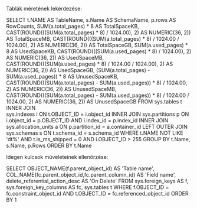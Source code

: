 Táblák méretének lekérdezése:

SELECT 
    t.NAME AS TableName,
    s.Name AS SchemaName,
    p.rows AS RowCounts,
    SUM(a.total_pages) * 8 AS TotalSpaceKB, 
    CAST(ROUND(((SUM(a.total_pages) * 8) / 1024.00), 2) AS NUMERIC(36, 2)) AS TotalSpaceMB,
	CAST(ROUND(((SUM(a.total_pages) * 8) / 1024.00 / 1024.00), 2) AS NUMERIC(36, 2)) AS TotalSpaceGB,
    SUM(a.used_pages) * 8 AS UsedSpaceKB, 
    CAST(ROUND(((SUM(a.used_pages) * 8) / 1024.00), 2) AS NUMERIC(36, 2)) AS UsedSpaceMB,
	CAST(ROUND(((SUM(a.used_pages) * 8) / 1024.00 / 1024.00), 2) AS NUMERIC(36, 2)) AS UsedSpaceGB,
    (SUM(a.total_pages) - SUM(a.used_pages)) * 8 AS UnusedSpaceKB,
    CAST(ROUND(((SUM(a.total_pages) - SUM(a.used_pages)) * 8) / 1024.00, 2) AS NUMERIC(36, 2)) AS UnusedSpaceMB,
	CAST(ROUND(((SUM(a.total_pages) - SUM(a.used_pages)) * 8) / 1024.00 / 1024.00, 2) AS NUMERIC(36, 2)) AS UnusedSpaceGB
FROM 
    sys.tables t
INNER JOIN      
    sys.indexes i ON t.OBJECT_ID = i.object_id
INNER JOIN 
    sys.partitions p ON i.object_id = p.OBJECT_ID AND i.index_id = p.index_id
INNER JOIN 
    sys.allocation_units a ON p.partition_id = a.container_id
LEFT OUTER JOIN 
    sys.schemas s ON t.schema_id = s.schema_id
WHERE 
    t.NAME NOT LIKE 'dt%' 
    AND t.is_ms_shipped = 0
    AND i.OBJECT_ID > 255 
GROUP BY 
    t.Name, s.Name, p.Rows
ORDER BY 
    t.Name

Idegen kulcsok műveleteinek ellenőrzése:

SELECT 
   OBJECT_NAME(f.parent_object_id) AS 'Table name',
   COL_NAME(fc.parent_object_id,fc.parent_column_id) AS 'Field name',
   delete_referential_action_desc AS 'On Delete'
FROM sys.foreign_keys AS f,
     sys.foreign_key_columns AS fc,
     sys.tables t 
WHERE f.OBJECT_ID = fc.constraint_object_id
AND t.OBJECT_ID = fc.referenced_object_id
ORDER BY 1
